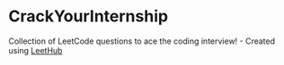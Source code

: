 # CrackYourInternship
Collection of LeetCode questions to ace the coding interview! - Created using [LeetHub](https://github.com/QasimWani/LeetHub)
